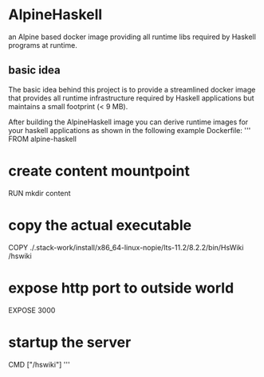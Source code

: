 # AlpineHaskell
an Alpine based docker image providing all runtime libs required by Haskell programs at runtime.

## basic idea
The basic idea behind this project is to provide a streamlined docker image that provides 
all runtime infrastructure required by Haskell applications but maintains a small footprint (< 9 MB).

After building the AlpineHaskell image you can derive runtime images for your haskell applications as shown in the following 
example Dockerfile:
'''
FROM alpine-haskell

# create content mountpoint
RUN mkdir content

# copy the actual executable
COPY ./.stack-work/install/x86_64-linux-nopie/lts-11.2/8.2.2/bin/HsWiki /hswiki

# expose http port to outside world
EXPOSE 3000

# startup the server
CMD ["/hswiki"]
'''
